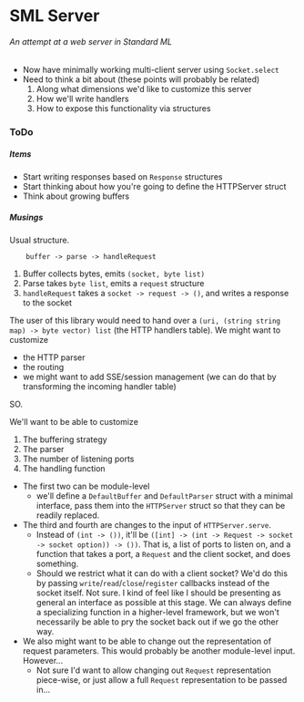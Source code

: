 # SML Server
###### An attempt at a web server in Standard ML

- Now have minimally working multi-client server using `Socket.select`
- Need to think a bit about (these points will probably be related)
	1. Along what dimensions we'd like to customize this server
	2. How we'll write handlers
	3. How to expose this functionality via structures


### ToDo

##### Items

- Start writing responses based on `Response` structures
- Start thinking about how you're going to define the HTTPServer struct
- Think about growing buffers

##### Musings

Usual structure.

        buffer -> parse -> handleRequest

1. Buffer collects bytes, emits `(socket, byte list)`
2. Parse takes `byte list`, emits a `request` structure
3. `handleRequest` takes a `socket -> request -> ()`, and writes a response to the socket

The user of this library would need to hand over a `(uri, (string string map) -> byte vector) list` (the HTTP handlers table). We might want to customize

- the HTTP parser
- the routing
- we might want to add SSE/session management (we can do that by transforming the incoming handler table)

SO.

We'll want to be able to customize

1. The buffering strategy
2. The parser
3. The number of listening ports
4. The handling function

- The first two can be module-level
	- we'll define a `DefaultBuffer` and `DefaultParser` struct with a minimal interface, pass them into the `HTTPServer` struct so that they can be readily replaced.
- The third and fourth are changes to the input of `HTTPServer.serve`.
	- Instead of `(int -> ())`, it'll be `([int] -> (int -> Request -> socket -> socket option)) -> ())`. That is, a list of ports to listen on, and a function that takes a port, a `Request` and the client socket, and does something.
	- Should we restrict what it can do with a client socket? We'd do this by passing `write`/`read`/`close`/`register` callbacks instead of the socket itself. Not sure. I kind of feel like I should be presenting as general an interface as possible at this stage. We can always define a specializing function in a higher-level framework, but we won't necessarily be able to pry the socket back out if we go the other way.
- We also might want to be able to change out the representation of request parameters. This would probably be another module-level input. However...
	- Not sure I'd want to allow changing out `Request` representation piece-wise, or just allow a full `Request` representation to be passed in...
